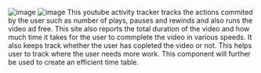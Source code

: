 ![image](https://github.com/user-attachments/assets/a446d810-c990-43df-9a50-13658801a209)
![image](https://github.com/user-attachments/assets/13f7f860-ecf1-4e7b-be2d-78f80fc946c0)
This youtube activity tracker tracks the actions commited by the user such as number of plays, pauses and rewinds and also runs the video ad free. This site also reports the total duration of the video and how much time it takes for the user to commplete the video in various speeds.
It also keeps track whether the user has copleted the video or not. This helps user  to track where the user needs more work. This component will further be used to create an efficient time table.


